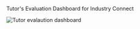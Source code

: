 Tutor's Evaluation Dashboard for Industry Connect 

![Tutor evalaution dashboard](https://github.com/user-attachments/assets/5377098b-85dc-4cee-b405-7477cf395488)

